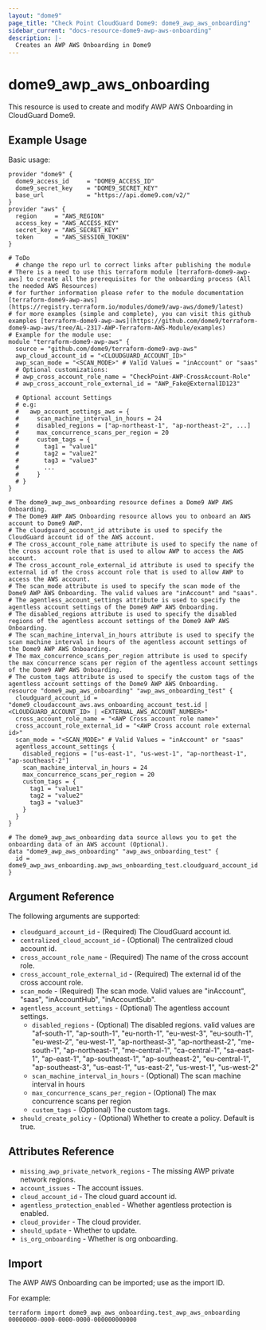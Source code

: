 ```yaml
---
layout: "dome9"
page_title: "Check Point CloudGuard Dome9: dome9_awp_aws_onboarding"
sidebar_current: "docs-resource-dome9-awp-aws-onboarding"
description: |-
  Creates an AWP AWS Onboarding in Dome9
---
```


# dome9_awp_aws_onboarding

This resource is used to create and modify AWP AWS Onboarding in CloudGuard Dome9.

## Example Usage

Basic usage:

```hcl
provider "dome9" {
  dome9_access_id     = "DOME9_ACCESS_ID"
  dome9_secret_key    = "DOME9_SECRET_KEY"
  base_url            = "https://api.dome9.com/v2/"
}
provider "aws" {
  region     = "AWS_REGION"
  access_key = "AWS_ACCESS_KEY"
  secret_key = "AWS_SECRET_KEY"
  token      = "AWS_SESSION_TOKEN"
}

# ToDo
  # change the repo url to correct links after publishing the module
# There is a need to use this terraform module [terraform-dome9-awp-aws] to create all the prerequisites for the onboarding process (All the needed AWS Resources)
# for further information please refer to the module documentation [terraform-dome9-awp-aws](https://registry.terraform.io/modules/dome9/awp-aws/dome9/latest)
# for more examples (simple and complete), you can visit this github examples [terraform-dome9-awp-aws](https://github.com/dome9/terraform-dome9-awp-aws/tree/AL-2317-AWP-Terraform-AWS-Module/examples)
# Example for the module use:
module "terraform-dome9-awp-aws" {
  source = "github.com/dome9/terraform-dome9-awp-aws"
  awp_cloud_account_id = "<CLOUDGUARD_ACCOUNT_ID>"
  awp_scan_mode = "<SCAN_MODE>" # Valid Values = "inAccount" or "saas"
  # Optional customizations:
  # awp_cross_account_role_name = "CheckPoint-AWP-CrossAccount-Role"
  # awp_cross_account_role_external_id = "AWP_Fake@ExternalID123"

  # Optional account Settings
  # e.g:
  #   awp_account_settings_aws = {
  #     scan_machine_interval_in_hours = 24
  #     disabled_regions = ["ap-northeast-1", "ap-northeast-2", ...]
  #     max_concurrence_scans_per_region = 20
  #     custom_tags = {
  #       tag1 = "value1"
  #       tag2 = "value2"
  #       tag3 = "value3"
  #       ...
  #     }
  # }
}

# The dome9_awp_aws_onboarding resource defines a Dome9 AWP AWS Onboarding.
# The Dome9 AWP AWS Onboarding resource allows you to onboard an AWS account to Dome9 AWP.
# The cloudguard_account_id attribute is used to specify the CloudGuard account id of the AWS account.
# The cross_account_role_name attribute is used to specify the name of the cross account role that is used to allow AWP to access the AWS account.
# The cross_account_role_external_id attribute is used to specify the external id of the cross account role that is used to allow AWP to access the AWS account.
# The scan_mode attribute is used to specify the scan mode of the Dome9 AWP AWS Onboarding. The valid values are "inAccount" and "saas".
# The agentless_account_settings attribute is used to specify the agentless account settings of the Dome9 AWP AWS Onboarding.
# The disabled_regions attribute is used to specify the disabled regions of the agentless account settings of the Dome9 AWP AWS Onboarding.
# The scan_machine_interval_in_hours attribute is used to specify the scan machine interval in hours of the agentless account settings of the Dome9 AWP AWS Onboarding.
# The max_concurrence_scans_per_region attribute is used to specify the max concurrence scans per region of the agentless account settings of the Dome9 AWP AWS Onboarding.
# The custom_tags attribute is used to specify the custom tags of the agentless account settings of the Dome9 AWP AWS Onboarding.
resource "dome9_awp_aws_onboarding" "awp_aws_onboarding_test" {
  cloudguard_account_id = "dome9_cloudaccount_aws.aws_onboarding_account_test.id | <CLOUDGUARD_ACCOUNT_ID> | <EXTERNAL_AWS_ACCOUNT_NUMBER>"
  cross_account_role_name = "<AWP Cross account role name>"
  cross_account_role_external_id = "<AWP Cross account role external id>"
  scan_mode = "<SCAN_MODE>" # Valid Values = "inAccount" or "saas"
  agentless_account_settings {
    disabled_regions = ["us-east-1", "us-west-1", "ap-northeast-1", "ap-southeast-2"]
    scan_machine_interval_in_hours = 24
    max_concurrence_scans_per_region = 20
    custom_tags = {
      tag1 = "value1"
      tag2 = "value2"
      tag3 = "value3"
    }
  }
}

# The dome9_awp_aws_onboarding data source allows you to get the onboarding data of an AWS account (Optional).
data "dome9_awp_aws_onboarding" "awp_aws_onboarding_test" {
  id = dome9_awp_aws_onboarding.awp_aws_onboarding_test.cloudguard_account_id
}
```

## Argument Reference

The following arguments are supported:

* `cloudguard_account_id` - (Required) The CloudGuard account id.
* `centralized_cloud_account_id` - (Optional) The centralized cloud account id.
* `cross_account_role_name` - (Required) The name of the cross account role.
* `cross_account_role_external_id` - (Required) The external id of the cross account role.
* `scan_mode` - (Required) The scan mode. Valid values are "inAccount", "saas", "inAccountHub", "inAccountSub".
* `agentless_account_settings` - (Optional) The agentless account settings.
  * `disabled_regions` - (Optional) The disabled regions. valid values are "af-south-1", "ap-south-1", "eu-north-1", "eu-west-3", "eu-south-1", "eu-west-2", "eu-west-1", "ap-northeast-3", "ap-northeast-2", "me-south-1", "ap-northeast-1", "me-central-1", "ca-central-1", "sa-east-1", "ap-east-1", "ap-southeast-1", "ap-southeast-2", "eu-central-1", "ap-southeast-3", "us-east-1", "us-east-2", "us-west-1", "us-west-2"
  * `scan_machine_interval_in_hours` - (Optional) The scan machine interval in hours
  * `max_concurrence_scans_per_region` - (Optional) The max concurrence scans per region
  * `custom_tags` - (Optional) The custom tags.
* `should_create_policy` - (Optional) Whether to create a policy. Default is true.
    
## Attributes Reference

* `missing_awp_private_network_regions` - The missing AWP private network regions.
* `account_issues` - The account issues.
* `cloud_account_id` - The cloud guard account id.
* `agentless_protection_enabled` - Whether agentless protection is enabled.
* `cloud_provider` - The cloud provider.
* `should_update` - Whether to update.
* `is_org_onboarding` - Whether is org onboarding.

## Import

The AWP AWS Onboarding can be imported; use <ONBOARDING ID> as the import ID.

For example:

```shell
terraform import dome9_awp_aws_onboarding.test_awp_aws_onboarding 00000000-0000-0000-0000-000000000000
```

